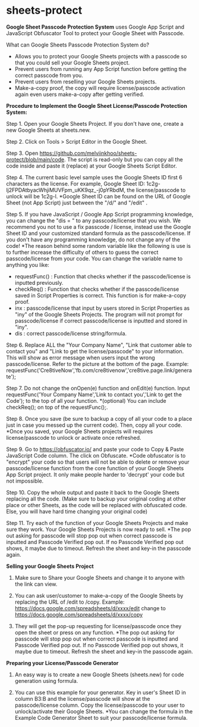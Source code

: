 # sheets-protect
**Google Sheet Passcode Protection System** uses Google App Script and JavaScript Obfuscator Tool to protect your Google Sheet with Passcode. 

What can Google Sheets Passcode Protection System do?
- Allows you to protect your Google Sheets projects with a passcode so that you could sell your Google Sheets project.
- Prevent users from running any App Script function before getting the correct passcode from you.
- Prevent users from reselling your Google Sheets projects. 
- Make-a-copy proof, the copy will require license/passcode activation again even users make-a-copy after getting verified.



**Procedure to Implement the Google Sheet License/Passcode Protection System:**

Step 1. Open your Google Sheets Project. If you don't have one, create a new Google Sheets at sheets.new.

Step 2. Click on Tools > Script Editor in the Google Sheet.

Step 3. Open https://github.com/melviinkhoo/sheets-protect/blob/main/code. The script is read-only but you can copy all the code inside and paste it (replace) at your Google Sheets Script Editor.

Step 4. The current basic level sample uses the Google Sheets ID first 6 characters as the license. For example, Google Sheet ID: 1c2g-lj2FPDAtbyacWhjiMUVFpm_uKK9qz_-j0pYRbdM, the license/passcode to unlock will be 1c2g-l.
*Google Sheet ID can be found on the URL of Google Sheet (not App Script) just between the "/d/" and "/edit" . 

Step 5. If you have JavaScript / Google App Script programming knowledge, you can change the "dis = " to any passcode/license that you wish. We recommend you not to use a fix passcode / license, instead use the Google Sheet ID and your customized standard formula as the passcode/license. If you don't have any programming knowledge, do not change any of the code!
*The reason behind some random variable like the following is use is to further increase the difficulty of others to guess the correct passcode/license from your code. You can change the variable name to anything you like:
- requestFunc() : Function that checks whether if the passcode/license is inputted previously.
- checkReq() : Function that checks  whether if the passcode/license saved in Script Properties is correct. This function is for make-a-copy proof. 
- inx : passcode/license that input by users stored in Script Properties as "iny" of the Google Sheets Projects. The program will not prompt for passcode/license if correct passcode/license is inputted and stored in "iny".
- dis : correct passcode/license string/formula.

Step 6. Replace ALL the "Your Company Name", "Link that customer able to contact you" and "Link to get the license/passcode" to your information. This will show as error message when users input the wrong passcode/license. Refer to the picture at the bottom of the page.
Example: requestFunc('Cre8tiveNow','fb.com/cre8tivenow','cre8tive.page.link/generate');

Step 7. Do not change the onOpen(e) function and onEdit(e) function. Input requestFunc('Your Company Name','Link to contact you','Link to get the Code'); to the top of all your function.
*(optional) You can include checkReq(); on top of the requestFunc();. 

Step 8. Once you save (be sure to backup a copy of all your code to a place just in case you messed up the current code). Then, copy all your code.
*Once you saved, your Google Sheets projects will requires license/passcode to unlock or activate once refreshed.

Step 9. Go to https://obfuscator.io/ and paste your code to Copy & Paste JavaScript Code column. The click on Obfuscate.
*Code obfuscator is to "encrypt" your code so that users will not be able to delete or remove your passcode/license function from the core function of your Google Sheets App Script project. It only make people harder to 'decrypt' your code but not impossible.

Step 10. Copy the whole output and paste it back to the Google Sheets replacing all the code. (Make sure to backup your original coding at other place or other Sheets, as the code will be replaced with obfuscated code. Else, you will have hard time changing your original code)

Step 11. Try each of the function of your Google Sheets Projects and make sure they work. Your Google Sheets Projects is now ready to sell. 
*The pop out asking for passcode will stop pop out when correct passcode is inputted and Passcode Verified pop out. If no Passcode Verified pop out shows, it maybe due to timeout. Refresh the sheet and key-in the passcode again.


**Selling your Google Sheets Project**
1. Make sure to Share your Google Sheets and change it to anyone with the link can view.

2. You can ask user/customer to make-a-copy of the Google Sheets by replacing the URL of /edit to /copy. 
Example: https://docs.google.com/spreadsheets/d/xxxx/edit change to https://docs.google.com/spreadsheets/d/xxxx/copy

3. They will get the pop-up requesting for license/passcode once they open the sheet or press on any function.
*The pop out asking for passcode will stop pop out when correct passcode is inputted and Passcode Verified pop out. If no Passcode Verified pop out shows, it maybe due to timeout. Refresh the sheet and key-in the passcode again.



**Preparing your License/Passcode Generator**
1. An easy way  is to create a new Google Sheets (sheets.new) for  code generation using formula.

2. You can use this example for your generator. Key in user's Sheet ID in column B3:B and the license/passcode will show at the passcode/license column. Copy the license/passcode to your user  to unlock/activate their Google Sheets.
*You can change the formula in the Example Code Generator Sheet to suit your passcode/license formula.
